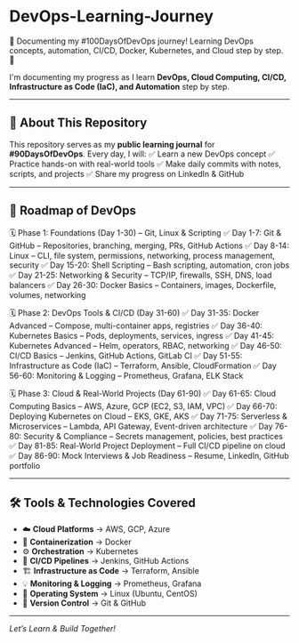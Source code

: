 # DevOps-Learning-Journey
📖 Documenting my #100DaysOfDevOps journey! Learning DevOps concepts, automation, CI/CD, Docker, Kubernetes, and Cloud step by step. 🚀

I'm documenting my progress as I learn **DevOps, Cloud Computing, CI/CD, Infrastructure as Code (IaC), and Automation** step by step.

---

## 📌 About This Repository
This repository serves as my **public learning journal** for **#90DaysOfDevOps**.
Every day, I will:
✅ Learn a new DevOps concept
✅ Practice hands-on with real-world tools
✅ Make daily commits with notes, scripts, and projects
✅ Share my progress on LinkedIn & GitHub

---

## 📅 Roadmap of DevOps
🗓️ Phase 1: Foundations (Day 1-30) – Git, Linux & Scripting
✅ Day 1-7: Git & GitHub – Repositories, branching, merging, PRs, GitHub Actions
✅ Day 8-14: Linux – CLI, file system, permissions, networking, process management, security
✅ Day 15-20: Shell Scripting – Bash scripting, automation, cron jobs
✅ Day 21-25: Networking & Security – TCP/IP, firewalls, SSH, DNS, load balancers
✅ Day 26-30: Docker Basics – Containers, images, Dockerfile, volumes, networking

🗓️ Phase 2: DevOps Tools & CI/CD (Day 31-60)
✅ Day 31-35: Docker Advanced – Compose, multi-container apps, registries
✅ Day 36-40: Kubernetes Basics – Pods, deployments, services, ingress
✅ Day 41-45: Kubernetes Advanced – Helm, operators, RBAC, networking
✅ Day 46-50: CI/CD Basics – Jenkins, GitHub Actions, GitLab CI
✅ Day 51-55: Infrastructure as Code (IaC) – Terraform, Ansible, CloudFormation
✅ Day 56-60: Monitoring & Logging – Prometheus, Grafana, ELK Stack

🗓️ Phase 3: Cloud & Real-World Projects (Day 61-90)
✅ Day 61-65: Cloud Computing Basics – AWS, Azure, GCP (EC2, S3, IAM, VPC)
✅ Day 66-70: Deploying Kubernetes on Cloud – EKS, GKE, AKS
✅ Day 71-75: Serverless & Microservices – Lambda, API Gateway, Event-driven architecture
✅ Day 76-80: Security & Compliance – Secrets management, policies, best practices
✅ Day 81-85: Real-World Project Deployment – Full CI/CD pipeline on cloud
✅ Day 86-90: Mock Interviews & Job Readiness – Resume, LinkedIn, GitHub portfolio

---

## 🛠️ Tools & Technologies Covered
- ☁️ **Cloud Platforms** → AWS, GCP, Azure
- 🐳 **Containerization** → Docker
- ⚙️ **Orchestration** → Kubernetes
- 🔄 **CI/CD Pipelines** → Jenkins, GitHub Actions
- 🏗️ **Infrastructure as Code** → Terraform, Ansible
- 💡 **Monitoring & Logging** → Prometheus, Grafana
- 🐧 **Operating System** → Linux (Ubuntu, CentOS)
- 🔗 **Version Control** → Git & GitHub

---
 *Let’s Learn & Build Together!*